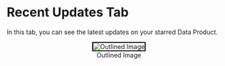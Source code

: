# Recent Updates Tab

In this tab, you can see the latest updates on your starred Data Product.

<center>
  <div style="text-align: center;">
    <img src="/interfaces/data_product_hub/Untitled%20(28).png" alt="Outlined Image" style="border:2px solid black;">
    <figcaption>Outlined Image</figcaption>
  </div>
</center>
